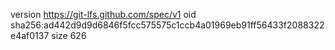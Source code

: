 version https://git-lfs.github.com/spec/v1
oid sha256:ad442d9d9d6846f5fcc575575c1ccb4a01969eb91ff56433f2088322e4af0137
size 626
